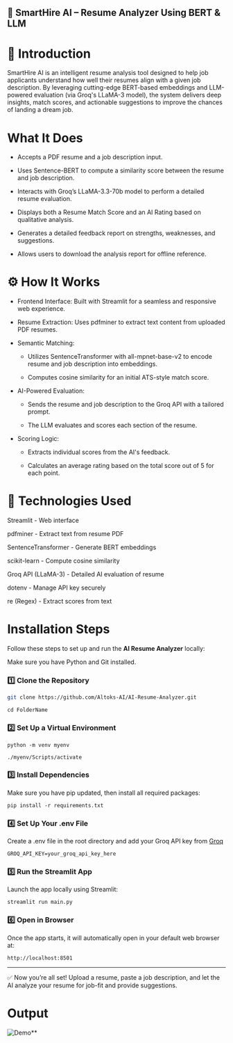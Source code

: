 ## 💼 SmartHire AI – Resume Analyzer Using BERT & LLM

# 🧠 Introduction

SmartHire AI is an intelligent resume analysis tool designed to help job applicants understand how well their resumes align with a given job description. By leveraging cutting-edge BERT-based embeddings and LLM-powered evaluation (via Groq's LLaMA-3 model), the system delivers deep insights, match scores, and actionable suggestions to improve the chances of landing a dream job.

# What It Does

- Accepts a PDF resume and a job description input.

- Uses Sentence-BERT to compute a similarity score between the resume and job description.

- Interacts with Groq’s LLaMA-3.3-70b model to perform a detailed resume evaluation.

- Displays both a Resume Match Score and an AI Rating based on qualitative analysis.

- Generates a detailed feedback report on strengths, weaknesses, and suggestions.

- Allows users to download the analysis report for offline reference.

# ⚙️ How It Works

- Frontend Interface: Built with Streamlit for a seamless and responsive web experience.

- Resume Extraction: Uses pdfminer to extract text content from uploaded PDF resumes.

- Semantic Matching:

  - Utilizes SentenceTransformer with all-mpnet-base-v2 to encode resume and job description into embeddings.

  - Computes cosine similarity for an initial ATS-style match score.

- AI-Powered Evaluation:

   - Sends the resume and job description to the Groq API with a tailored prompt.

   - The LLM evaluates and scores each section of the resume.

- Scoring Logic:

    - Extracts individual scores from the AI's feedback.

     - Calculates an average rating based on the total score out of 5 for each point.
 
# 🧰 Technologies Used

Streamlit - Web interface

pdfminer - Extract text from resume PDF

SentenceTransformer - Generate BERT embeddings

scikit-learn - Compute cosine similarity

Groq API (LLaMA-3) - Detailed AI evaluation of resume

dotenv	- Manage API key securely

re (Regex) - Extract scores from text

#  Installation Steps

Follow these steps to set up and run the **AI Resume Analyzer** locally:


Make sure you have Python and Git installed.

### 1️⃣ **Clone the Repository**

```bash
git clone https://github.com/Altoks-AI/AI-Resume-Analyzer.git
```
```
cd FolderName
```

### 2️⃣ Set Up a Virtual Environment
```
python -m venv myenv
```
```
./myenv/Scripts/activate
```

### 3️⃣ Install Dependencies
Make sure you have pip updated, then install all required packages:
```
pip install -r requirements.txt
```

### 4️⃣ Set Up Your .env File
Create a .env file in the root directory and add your Groq API key from [Groq](https://groq.com/) 

```
GROQ_API_KEY=your_groq_api_key_here
```

### 5️⃣ Run the Streamlit App
Launch the app locally using Streamlit:
```
streamlit run main.py
```
### 6️⃣ Open in Browser
Once the app starts, it will automatically open in your default web browser at:
```
http://localhost:8501
```
---
✅ Now you’re all set!
Upload a resume, paste a job description, and let the AI analyze your resume for job-fit and provide suggestions. 

# Output 
![Demo](assets/video.gif)**
